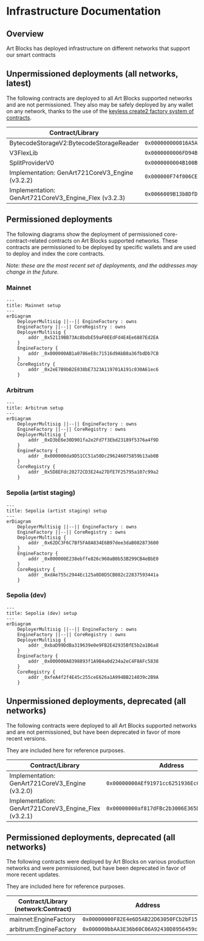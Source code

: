 # Infrastructure Documentation

## Overview

Art Blocks has deployed infrastructure on different networks that support our smart contracts

## Unpermissioned deployments (all networks, latest)

The following contracts are deployed to all Art Blocks supported networks and are not permissioned. They also may be safely deployed by any wallet on any network, thanks to the use of the [keyless create2 factory system of contracts](./README.md#keyless-create2-factory).

| Contract/Library                                     | Address                                      |
| ---------------------------------------------------- | -------------------------------------------- |
| BytecodeStorageV2:BytecodeStorageReader              | `0x000000000016A5A5ff2FA7799C4BEe89bA59B74e` |
| V3FlexLib                                            | `0x0000000006FD94B22fb33164322019750E854f96` |
| SplitProviderV0                                      | `0x0000000004B100B47f061968a387c82702AFe946` |
| Implementation: GenArt721CoreV3_Engine (v3.2.2)      | `0x000000F74f006CE6480042f001c45c928D1Ae6E7` |
| Implementation: GenArt721CoreV3_Engine_Flex (v3.2.3) | `0x0066009B13b8DfDabbE07800ee00004b008257D9` |

## Permissioned deployments

The following diagrams show the deployment of permissioned core-contract-related contracts on Art Blocks supported networks. These contracts are permissioned to be deployed by specific wallets and are used to deploy and index the core contracts.

_Note: these are the most recent set of deployments, and the addresses may change in the future._

### Mainnet

```mermaid
---
title: Mainnet setup
---
erDiagram
    DeployerMultisig ||--|| EngineFactory : owns
    EngineFactory ||--|| CoreRegistry : owns
    DeployerMultisig {
        addr _0x52119BB73Ac8bdbE59aF0EEdFd4E4Ee6887Ed2EA
    }
    EngineFactory {
        addr _0x000000AB1a0786eE8c71516d9AbB8a36fbdDb7CB
    }
    CoreRegistry {
        addr _0x2eE7B9bB2E038bE7323A119701A191c030A61ec6
    }
```

### Arbitrum

```mermaid
---
title: Arbitrum setup
---
erDiagram
    DeployerMultisig ||--|| EngineFactory : owns
    EngineFactory ||--|| CoreRegistry : owns
    DeployerMultisig {
        addr _0xD3bE6e30D901fa2e2Fd7f3Ebd23189f5376a4f9D
    }
    EngineFactory {
        addr _0x000000da9D51CC51a50Dc296246075859b13ab0B
    }
    CoreRegistry {
        addr _0x5D8EFdc20272CD3E24a27DfE7F25795a107c99a2
    }
```

### Sepolia (artist staging)

```mermaid
---
title: Sepolia (artist staging) setup
---
erDiagram
    DeployerMultisig ||--|| EngineFactory : owns
    EngineFactory ||--|| CoreRegistry : owns
    DeployerMultisig {
        addr _0x62DC3F6C7Bf5FA8A834E6B97dee3daB082873600
    }
    EngineFactory {
        addr _0x000000E238ebffe826c960aB0b53B299CB4eBbE0
    }
    CoreRegistry {
        addr _0xdAe755c2944Ec125a0D8D5CB082c22837593441a
    }
```

### Sepolia (dev)

```mermaid
---
title: Sepolia (dev) setup
---
erDiagram
    DeployerMultisig ||--|| EngineFactory : owns
    EngineFactory ||--|| CoreRegistry : owns
    DeployerMultisig {
        addr _0xbaD99DdBa319639e0e9FB2E42935BfE5b2a1B6a8
    }
    EngineFactory {
        addr _0x000000A8398893f1A9B4a0d234a2eC4F8AFc5838
    }
    CoreRegistry {
        addr _0xfeA4f2f4E45c255ceE626a1A994BB214039c2B9A
    }
```

## Unpermissioned deployments, deprecated (all networks)

The following contracts were deployed to all Art Blocks supported networks and are not permissioned, but have been deprecated in favor of more recent versions.

They are included here for reference purposes.

| Contract/Library                                     | Address                                      |
| ---------------------------------------------------- | -------------------------------------------- |
| Implementation: GenArt721CoreV3_Engine (v3.2.0)      | `0x00000000AEf91971cc6251936Ec6568B23b55342` |
| Implementation: GenArt721CoreV3_Engine_Flex (v3.2.1) | `0x00000000af817dFBc2b3006E365D2eFef1953334` |

## Permissioned deployments, deprecated (all networks)

The following contracts were deployed by Art Blocks on various production networks and were permissioned, but have been deprecated in favor of more recent updates.

They are included here for reference purposes.

| Contract/Library (network:Contract) | Address                                      |
| ----------------------------------- | -------------------------------------------- |
| mainnet:EngineFactory               | `0x00000000F82E4e6D5AB22D63050FCb2bF15eE95d` |
| arbitrum:EngineFactory              | `0x000000bbAA3E36b60C06A92430D8956459c2Fd51` |
